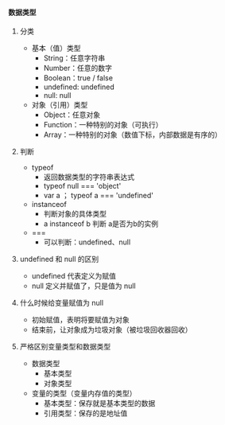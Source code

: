 #### 数据类型

1. 分类
   * 基本（值）类型
     * String：任意字符串
     * Number：任意的数字
     * Boolean：true / false
     * undefined: undefined
     * null:  null
   * 对象（引用）类型
     * Object：任意对象
     * Function：一种特别的对象（可执行）
     * Array：一种特别的对象（数值下标，内部数据是有序的）
2. 判断
   * typeof
     * 返回数据类型的字符串表达式
     * typeof null === 'object'
     * var a ；  typeof a === 'undefined'
   * instanceof
     * 判断对象的具体类型
     * a instanceof b    判断 a是否为b的实例
   * ===
     * 可以判断：undefined、null

3. undefined 和 null 的区别
   * undefined 代表定义为赋值
   * null 定义并赋值了，只是值为 null
4. 什么时候给变量赋值为 null
   * 初始赋值，表明将要赋值为对象
   * 结束前，让对象成为垃圾对象（被垃圾回收器回收）
5. 严格区别变量类型和数据类型
   * 数据类型
     * 基本类型
     * 对象类型
   * 变量的类型（变量内存值的类型）
     * 基本类型：保存就是基本类型的数据
     * 引用类型：保存的是地址值



